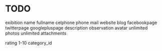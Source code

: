 TODO
============================


exibition name
fullname
celphone
phone
mail
website
blog
facebookpage
twitterpage
googlepluspage
description
observation
avatar
unlimited photos
unlimited attachments

rating 1-10
category_id